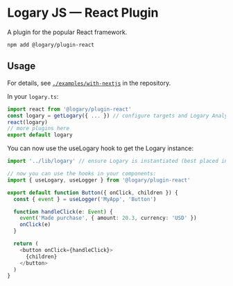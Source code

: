 # Logary JS — React Plugin

A plugin for the popular React framework.

    npm add @logary/plugin-react

## Usage

For details, see [`./examples/with-nextjs`](https://github.com/logary/logary-js/tree/master/examples) in the repository.

In your `logary.ts`:

```typescript
import react from '@logary/plugin-react'
const logary = getLogary({ ... }) // configure targets and Logary Analytics ID here
react(logary)
// more plugins here
export default logary
```

You can now use the useLogary hook to get the Logary instance:

```typescript
import '../lib/logary' // ensure Logary is instantiated (best placed in App.tsx)

// now you can use the hooks in your components:
import { useLogary, useLogger } from '@logary/plugin-react'

export default function Button({ onClick, children }) {
  const { event } = useLogger('MyApp', 'Button')

  function handleClick(e: Event) {
    event('Made purchase', { amount: 20.3, currency: 'USD' })
    onClick(e)
  }

  return (
    <button onClick={handleClick}>
      {children}
    </button>
  )
}
```
